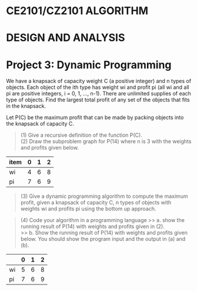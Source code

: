 # CE2101/CZ2101 ALGORITHM 
# DESIGN AND ANALYSIS
# Project 3: Dynamic Programming
We have a knapsack of capacity weight C (a positive integer) and n types of objects. Each object of the ith type has weight wi and profit pi (all wi and all pi are positive integers, i = 0, 1, …, n-1). There are unlimited supplies of each type of objects. Find the largest total profit of any set of the objects that fits in the knapsack.

Let P(C) be the maximum profit that can be made by packing objects into the knapsack 
of capacity C.
> (1) Give a recursive definition of the function P(C).\
> (2) Draw the subproblem graph for P(14) where n is 3 with the weights and profits given below.
>
| item | 0 | 1 | 2 |
| ---- | ---- | ---- | ---- |
|wi| 4| 6| 8|
|pi| 7| 6| 9|
> (3) Give a dynamic programming algorithm to compute the maximum profit, given a 
knapsack of capacity C, n types of objects with weights wi and profits pi using the 
bottom up approach.

> (4) Code your algorithm in a programming language
    >> a. show the running result of P(14) with weights and profits given in (2).\
    >> b. Show the running result of P(14) with weights and profits given below.
You should show the program input and the output in (a) and (b).
>
| |0| 1| 2|
| ---- | ---- | ---- | ---- |
|wi| 5| 6| 8|
|pi| 7| 6| 9|

